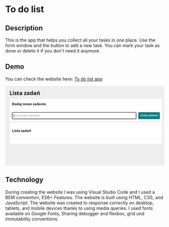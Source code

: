 # To do list

## Description 
This is the app that helps you collect all your tasks in one place. Use the form window and the button to add a new task. You can mark your task as done or delete it if you don't need it anymore.

## Demo
You can check the website here: [To do list app](https://kingagrelewicz.github.io/to-do-list/)

![To do list gif](gif/toDoList.gif)

## Technology
During creating the website I was using Visual Studio Code and I used a BEM convention, ES6+ Features. The website is built using HTML, CSS, and JavaScript. The website was created to response correctly on desktop, tablets, and mobile devices thanks to using media queries. I used fonts available on Google Fonts, Sharing debugger and flexbox, grid und immutability conventions.